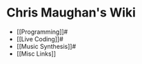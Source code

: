 # Chris Maughan's Wiki

- [[Programming]]#
- [[Live Coding]]#
- [[Music Synthesis]]#
- [[Misc Links]]
